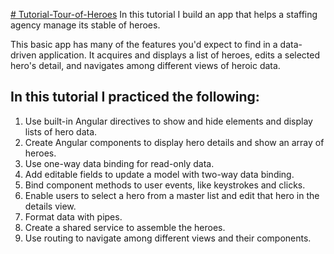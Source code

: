 [# Tutorial-Tour-of-Heroes](https://angular.io/tutorial)
In this tutorial I build an app that helps a staffing agency manage its stable of heroes.

This basic app has many of the features you'd expect to find in a data-driven application. It acquires and displays a list of heroes, edits a selected hero's detail, and navigates among different views of heroic data.

## In this tutorial I practiced the following:

1. Use built-in Angular directives to show and hide elements and display lists of hero data.
2. Create Angular components to display hero details and show an array of heroes.
3. Use one-way data binding for read-only data.
4. Add editable fields to update a model with two-way data binding.
5. Bind component methods to user events, like keystrokes and clicks.
6. Enable users to select a hero from a master list and edit that hero in the details view.
7. Format data with pipes.
8. Create a shared service to assemble the heroes.
9. Use routing to navigate among different views and their components.

